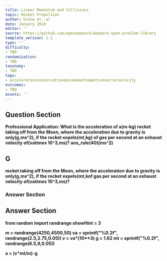 ```yaml
---
title: Linear Momentum and Collisions
topic: Rocket Propulsion
author: Urone et. al
date: January 2018
editor: ''
source: https://github.com/openwebwork/webwork-open-problem-library
template_version: 1.1
type: ''
difficulty:
- TBD
randomization:
- TBD
taxonomy:
- TBD
tags:
- accelerationconservationmassmomentummotionvectorvelocity
outcomes:
- TBD
assets: ''
---
```


## Question Section 

<b>
<b>Professional Application:<b> What is the acceleration of a(m-kg) rocket taking off from the Moon, where the acceleration due to gravity is only(g,ms^2), if the rocket expels(mt,kg) of gas per second at an exhaust velocity of(vatimes 10^3,ms)?
ans_rule(40)(ms^2)

## G
rocket taking off from the Moon, where the acceleration due to gravity is only(g,ms^2), if the rocket expels(mt,kof gas per second at an exhaust velocity of(vatimes 10^3,ms)?
### Answer Section


## Answer Section

from random import randrange
showHint = 3

m = randrange(4250,4500,50)
va = sprintf("%0.2f", randrange(2.5,2.75,0.05))
v = va*(10**3)
g = 1.62
mt = sprintf("%0.2f", randrange(6.5,9,0.05))

a = (v*mt/m)-g